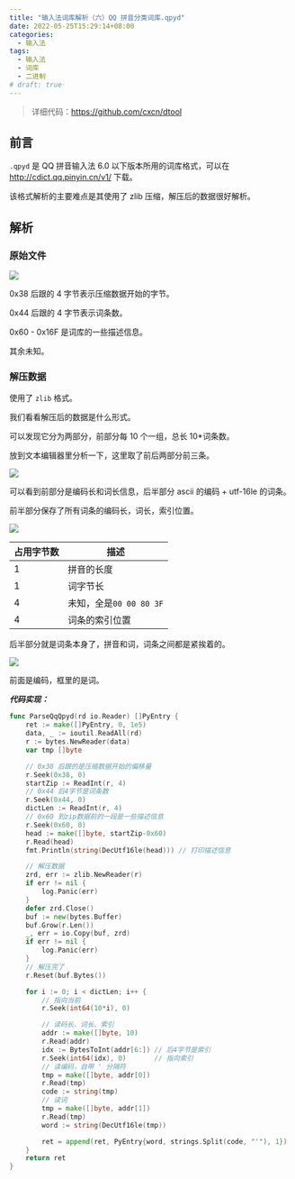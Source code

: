 ```yaml
---
title: "输入法词库解析（六）QQ 拼音分类词库.qpyd"
date: 2022-05-25T15:29:14+08:00
categories:
  - 输入法
tags:
  - 输入法
  - 词库
  - 二进制
# draft: true
---
```


> 详细代码：<https://github.com/cxcn/dtool>

## 前言

`.qpyd` 是 QQ 拼音输入法 6.0 以下版本所用的词库格式，可以在 <http://cdict.qq.pinyin.cn/v1/> 下载。

该格式解析的主要难点是其使用了 zlib 压缩，解压后的数据很好解析。

## 解析

### 原始文件

![](https://tucang.cc/api/image/show/b86501a86fa0ace3fa09f817a4c855cf)

0x38 后跟的 4 字节表示压缩数据开始的字节。

0x44 后跟的 4 字节表示词条数。

0x60 - 0x16F 是词库的一些描述信息。

其余未知。

### 解压数据

使用了 `zlib` 格式。

我们看看解压后的数据是什么形式。

可以发现它分为两部分，前部分每 10 个一组，总长 10\*词条数。

放到文本编辑器里分析一下，这里取了前后两部分前三条。

![](https://tucang.cc/api/image/show/5f653dd803e89fcca72f59eea9966b52)

可以看到前部分是编码长和词长信息，后半部分 ascii 的编码 + utf-16le 的词条。

前半部分保存了所有词条的编码长，词长，索引位置。

![](https://tucang.cc/api/image/show/ef9e706967a70db50a901d2f8ed69e6c)

| 占用字节数 | 描述                    |
| ---------- | ----------------------- |
| 1          | 拼音的长度              |
| 1          | 词字节长                |
| 4          | 未知，全是`00 00 80 3F` |
| 4          | 词条的索引位置          |

后半部分就是词条本身了，拼音和词，词条之间都是紧挨着的。

![](https://tucang.cc/api/image/show/78f1112a8bc8ef7ec681162e71ad2e2f)

前面是编码，框里的是词。

**_代码实现：_**

```go
func ParseQqQpyd(rd io.Reader) []PyEntry {
	ret := make([]PyEntry, 0, 1e5)
	data, _ := ioutil.ReadAll(rd)
	r := bytes.NewReader(data)
	var tmp []byte

	// 0x38 后跟的是压缩数据开始的偏移量
	r.Seek(0x38, 0)
	startZip := ReadInt(r, 4)
	// 0x44 后4字节是词条数
	r.Seek(0x44, 0)
	dictLen := ReadInt(r, 4)
	// 0x60 到zip数据前的一段是一些描述信息
	r.Seek(0x60, 0)
	head := make([]byte, startZip-0x60)
	r.Read(head)
	fmt.Println(string(DecUtf16le(head))) // 打印描述信息

	// 解压数据
	zrd, err := zlib.NewReader(r)
	if err != nil {
		log.Panic(err)
	}
	defer zrd.Close()
	buf := new(bytes.Buffer)
	buf.Grow(r.Len())
	_, err = io.Copy(buf, zrd)
	if err != nil {
		log.Panic(err)
	}
	// 解压完了
	r.Reset(buf.Bytes())

	for i := 0; i < dictLen; i++ {
		// 指向当前
		r.Seek(int64(10*i), 0)

		// 读码长、词长、索引
		addr := make([]byte, 10)
		r.Read(addr)
		idx := BytesToInt(addr[6:]) // 后4字节是索引
		r.Seek(int64(idx), 0)       // 指向索引
		// 读编码，自带 ' 分隔符
		tmp = make([]byte, addr[0])
		r.Read(tmp)
		code := string(tmp)
		// 读词
		tmp = make([]byte, addr[1])
		r.Read(tmp)
		word := string(DecUtf16le(tmp))

		ret = append(ret, PyEntry{word, strings.Split(code, "'"), 1})
	}
	return ret
}
```
